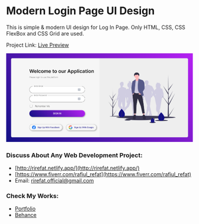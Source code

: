 # Modern Login Page UI Design
This is simple & modern UI design for Log In Page. Only HTML, CSS, CSS FlexBox and CSS Grid are used.

Project Link: [Live Preview](https://modern-login-ui.netlify.app)

![Project Preview Image](./modern-login-ui.png)

### Discuss About Any Web Development Project:
- [http://rirefat.netlify.app/](http://rirefat.netlify.app/)
- [https://www.fiverr.com/rafiul_refat](https://www.fiverr.com/rafiul_refat)
- Email: rirefat.official@gmail.com

### Check My Works: 
- [Portfolio](https://rirefat.netlify.app/#work)
- [Behance](https://www.behance.net/rirefat)
